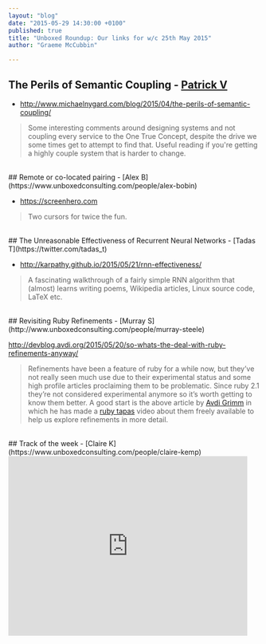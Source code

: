 ```yaml
---
layout: "blog"
date: "2015-05-29 14:30:00 +0100"
published: true
title: "Unboxed Roundup: Our links for w/c 25th May 2015"
author: "Graeme McCubbin"

---
```


## The Perils of Semantic Coupling - [Patrick V](https://www.unboxedconsulting.com/people/patrick-vine) 

* http://www.michaelnygard.com/blog/2015/04/the-perils-of-semantic-coupling/

> Some interesting comments around designing systems and not coupling every service to the One True Concept, despite the drive we some times get to attempt to find that.  Useful reading if you're getting a highly couple system that is harder to change.


<br/>
## Remote or co-located pairing - [Alex B](https://www.unboxedconsulting.com/people/alex-bobin) 

* https://screenhero.com

> Two cursors for twice the fun.


<br/>
## The Unreasonable Effectiveness of Recurrent Neural Networks - [Tadas T](https://twitter.com/tadas_t)

* http://karpathy.github.io/2015/05/21/rnn-effectiveness/

> A fascinating walkthrough of a fairly simple RNN algorithm that (almost) learns writing poems, Wikipedia articles, Linux source code, LaTeX etc.


<br/>
## Revisiting Ruby Refinements - [Murray S](http://www.unboxedconsulting.com/people/murray-steele)

http://devblog.avdi.org/2015/05/20/so-whats-the-deal-with-ruby-refinements-anyway/

> Refinements have been a feature of ruby for a while now, but they’ve not really seen much use due to their experimental status and some high profile articles proclaiming them to be problematic.  Since ruby 2.1 they’re not considered experimental anymore so it’s worth getting to know them better.  A good start is the above article by [Avdi Grimm](http://avdi.org/) in which he has made a [ruby tapas](http://www.rubytapas.com/) video about them freely available to help us explore refinements in more detail.

<br/>
## Track of the week - [Claire K](https://www.unboxedconsulting.com/people/claire-kemp)
<iframe width="480" height="360" src="https://www.youtube.com/embed/URAqnM1PP5E" frameborder="0" allowfullscreen></iframe>
